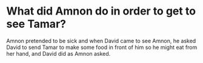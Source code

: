 # What did Amnon do in order to get to see Tamar?

Amnon pretended to be sick and when David came to see Amnon, he asked David to send Tamar to make some food in front of him so he might eat from her hand, and David did as Amnon asked.
